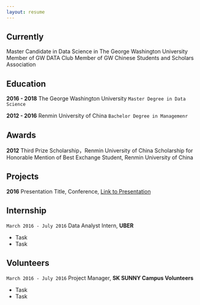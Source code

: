 ```yaml
---
layout: resume
---
```

## Currently

Master Candidate in Data Science in The George Washington University
Member of GW DATA Club
Member of GW Chinese Students and Scholars Association

## Education

__2016 - 2018__
The George Washington University
`Master Degree in Data Science`

__2012 - 2016__
Renmin University of China
`Bachelor Degree in Managemenr`

## Awards
__2012__
Third Prize Scholarship，Renmin University of China
Scholarship for Honorable Mention of Best Exchange Student, Renmin University of China

## Projects

__2016__
Presentation Title, Conference, <a href="http://MyWebsite.tld/presentation1">Link to Presentation</a>


## Internship

`March 2016 - July 2016`
Data Analyst Intern, __UBER__ 

- Task
- Task

## Volunteers

`March 2016 - July 2016`
Project Manager, __SK SUNNY Campus Volunteers__

- Task
- Task


<!-- ### Footer

Last updated: May 2013 -->


